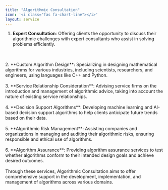 ```yaml
---
title: "Algorithmic Consultation"
icon: '<i class="fas fa-chart-line"></i>'
layout: service
---
```


1. **Expert Consultation**: Offering clients the opportunity to discuss their algorithmic challenges with expert consultants who assist in solving problems efficiently.
<br/>
<br/>
2. **Custom Algorithm Design**: Specializing in designing mathematical algorithms for various industries, including scientists, researchers, and engineers, using languages like C++ and Python.
<br/>
<br/>
3. **Service Relationship Consideration**: Advising service firms on the introduction and management of algorithmic advice, taking into account the nature of existing service relationships.
<br/>
<br/>
4. **Decision Support Algorithms**: Developing machine learning and AI-based decision support algorithms to help clients anticipate future trends based on their data.
<br/>
<br/>
5. **Algorithmic Risk Management**: Assisting companies and organizations in managing and auditing their algorithmic risks, ensuring responsible and ethical use of algorithms.
<br/>
<br/>
6. **Algorithm Assurance**: Providing algorithm assurance services to test whether algorithms conform to their intended design goals and achieve desired outcomes.
<br/>
<br/>
Through these services, Algorithmic Consultation aims to offer comprehensive support in the development, implementation, and management of algorithms across various domains.
